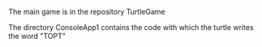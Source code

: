 The main game is in the repository TurtleGame

The directory ConsoleApp1 contains the code with which the turtle writes the word "TOPT"
